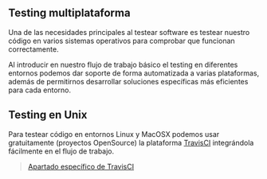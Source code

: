 ## Testing multiplataforma
Una de las necesidades principales al testear software es testear nuestro código en varios sistemas operativos para comprobar que funcionan correctamente.

Al introducir en nuestro flujo de trabajo básico el testing en diferentes entornos podemos dar soporte de forma automatizada a varias plataformas, además de permitirnos desarrollar soluciones específicas más eficientes para cada entorno.

## Testing en Unix
Para testear código en entornos Linux y MacOSX podemos usar gratuitamente (proyectos OpenSource) la plataforma [TravisCI](https://travis-ci.org/) integrándola fácilmente en el flujo de trabajo.

> [Apartado específico de TravisCI](https://github.com/mondeja/fullstack/tree/master/backend/src/026-testing/ci/travis)

